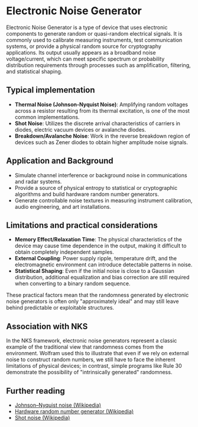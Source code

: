 # Electronic Noise Generator

Electronic Noise Generator is a type of device that uses electronic components to generate random or quasi-random electrical signals. It is commonly used to calibrate measuring instruments, test communication systems, or provide a physical random source for cryptography applications. Its output usually appears as a broadband noise voltage/current, which can meet specific spectrum or probability distribution requirements through processes such as amplification, filtering, and statistical shaping.

## Typical implementation
- **Thermal Noise (Johnson-Nyquist Noise)**: Amplifying random voltages across a resistor resulting from its thermal excitation, is one of the most common implementations.
- **Shot Noise**: Utilizes the discrete arrival characteristics of carriers in diodes, electric vacuum devices or avalanche diodes.
- **Breakdown/Avalanche Noise**: Work in the reverse breakdown region of devices such as Zener diodes to obtain higher amplitude noise signals.

## Application and Background
- Simulate channel interference or background noise in communications and radar systems.
- Provide a source of physical entropy to statistical or cryptographic algorithms and build hardware random number generators.
- Generate controllable noise textures in measuring instrument calibration, audio engineering, and art installations.

## Limitations and practical considerations
- **Memory Effect/Relaxation Time**: The physical characteristics of the device may cause time dependence in the output, making it difficult to obtain completely independent samples.
- **External Coupling**: Power supply ripple, temperature drift, and the electromagnetic environment can introduce detectable patterns in noise.
- **Statistical Shaping**: Even if the initial noise is close to a Gaussian distribution, additional equalization and bias correction are still required when converting to a binary random sequence.

These practical factors mean that the randomness generated by electronic noise generators is often only "approximately ideal" and may still leave behind predictable or exploitable structures.

## Association with NKS
In the NKS framework, electronic noise generators represent a classic example of the traditional view that randomness comes from the environment. Wolfram used this to illustrate that even if we rely on external noise to construct random numbers, we still have to face the inherent limitations of physical devices; in contrast, simple programs like Rule 30 demonstrate the possibility of "intrinsically generated" randomness.

## Further reading
- [Johnson–Nyquist noise (Wikipedia)](https://en.wikipedia.org/wiki/Johnson%E2%80%93Nyquist_noise)
- [Hardware random number generator (Wikipedia)](https://en.wikipedia.org/wiki/Hardware_random_number_generator)
- [Shot noise (Wikipedia)](https://en.wikipedia.org/wiki/Shot_noise)